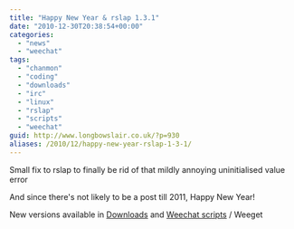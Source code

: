```yaml
---
title: "Happy New Year & rslap 1.3.1"
date: "2010-12-30T20:38:54+00:00"
categories: 
  - "news"
  - "weechat"
tags: 
  - "chanmon"
  - "coding"
  - "downloads"
  - "irc"
  - "linux"
  - "rslap"
  - "scripts"
  - "weechat"
guid: http://www.longbowslair.co.uk/?p=930
aliases: /2010/12/happy-new-year-rslap-1-3-1/
---
```


Small fix to rslap to finally be rid of that mildly annoying uninitialised value error

And since there's not likely to be a post till 2011, Happy New Year!

New versions available in [Downloads](/downloads/) and [Weechat scripts](http://www.weechat.org/scripts/) / Weeget
